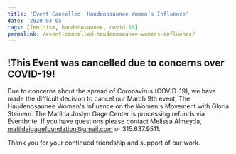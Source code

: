 ```yaml
---
title: 'Event Cancelled: Haudenosaunee Women’s Influence'
date: '2020-03-05'
tags: [feminism, haudenosaunee, covid-19]
permalink: /event-cancelled-haudenosaunee-womens-influence/
---
```

## !This Event was cancelled due to concerns over COVID-19!

Due to concerns about the spread of Coronavirus (COVID-19), we have made the difficult decision to cancel our March 9th event, The Haudenosaunee Women's Influence on the Women's Movement with Gloria Steinem.
The Matilda Joslyn Gage Center is processing refunds via Eventbrite.
If you have questions please contact Melissa Almeyda, matildajgagefoundation@gmail.com or 315.637.9511.

Thank you for your continued friendship and support of our work.
